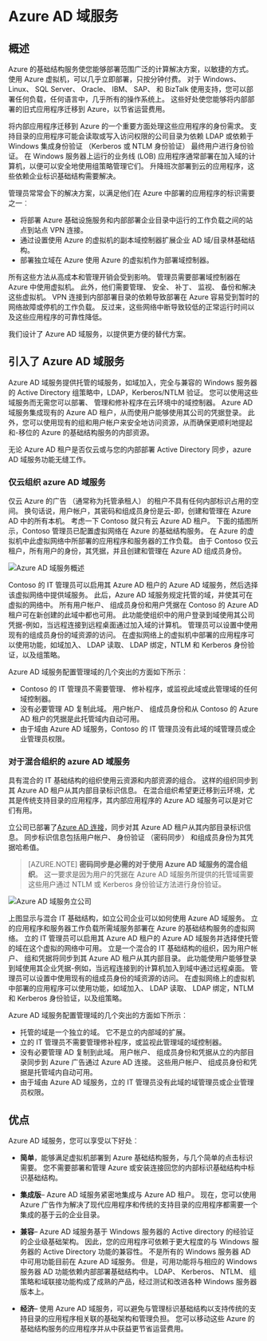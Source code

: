 <properties
    pageTitle="Azure 的 Active Directory 域服务概述 |Microsoft Azure"
    description="Azure 的 Active Directory 域服务概述"
    services="active-directory-ds"
    documentationCenter=""
    authors="mahesh-unnikrishnan"
    manager="stevenpo"
    editor="curtand"/>

<tags
    ms.service="active-directory-ds"
    ms.workload="identity"
    ms.tgt_pltfrm="na"
    ms.devlang="na"
    ms.topic="article"
    ms.date="10/07/2016"
    ms.author="maheshu"/>

# <a name="azure-ad-domain-services"></a>Azure AD 域服务

## <a name="overview"></a>概述
Azure 的基础结构服务使您能够部署范围广泛的计算解决方案，以敏捷的方式。 使用 Azure 虚拟机，可以几乎立即部署，只按分钟付费。 对于 Windows、 Linux、 SQL Server、 Oracle、 IBM、 SAP、 和 BizTalk 使用支持，您可以部署任何负载，任何语言中，几乎所有的操作系统上。 这些好处使您能够将内部部署的旧式应用程序迁移到 Azure，以节省运营费用。

将内部应用程序迁移到 Azure 的一个重要方面处理这些应用程序的身份需求。 支持目录的应用程序可能会读取或写入访问权限的公司目录为依赖 LDAP 或依赖于 Windows 集成身份验证 （Kerberos 或 NTLM 身份验证） 最终用户进行身份验证。 在 Windows 服务器上运行的业务线 (LOB) 应用程序通常部署在加入域的计算机，以便可以安全地使用组策略管理它们。 升降班次部署到云的应用程序，这些依赖企业标识基础结构需要解决。

管理员常常会下的解决方案，以满足他们在 Azure 中部署的应用程序的标识需要之一︰

- 将部署 Azure 基础设施服务和内部部署企业目录中运行的工作负载之间的站点到站点 VPN 连接。
- 通过设置使用 Azure 的虚拟机的副本域控制器扩展企业 AD 域/目录林基础结构。
- 部署独立域在 Azure 使用 Azure 的虚拟机作为部署域控制器。

所有这些方法从高成本和管理开销会受到影响。 管理员需要部署域控制器在 Azure 中使用虚拟机。 此外，他们需要管理、 安全、 补丁、 监视、 备份和解决这些虚拟机。 VPN 连接到内部部署目录的依赖导致部署在 Azure 容易受到暂时的网络故障或停机的工作负载。 反过来，这些网络中断导致较低的正常运行时间以及这些应用程序的可靠性降低。

我们设计了 Azure AD 域服务，以提供更方便的替代方案。


## <a name="introducing-azure-ad-domain-services"></a>引入了 Azure AD 域服务
Azure AD 域服务提供托管的域服务，如域加入，完全与兼容的 Windows 服务器的 Active Directory 组策略中，LDAP，Kerberos/NTLM 验证。 您可以使用这些域服务而无需您可以部署、 管理和修补程序在云环境中的域控制器。 Azure AD 域服务集成现有的 Azure AD 租户，从而使用户能够使用其公司的凭据登录。 此外，您可以使用现有的组和用户帐户来安全地访问资源，从而确保更顺利地提起和-移位的 Azure 的基础结构服务的内部资源。

无论 Azure AD 租户是否仅云或与您的内部部署 Active Directory 同步，azure AD 域服务功能无缝工作。

### <a name="azure-ad-domain-services-for-cloud-only-organizations"></a>仅云组织 azure AD 域服务
仅云 Azure 的广告 （通常称为托管承租人） 的租户不具有任何内部标识占用的空间。 换句话说，用户帐户，其密码和组成员身份是云-即，创建和管理在 Azure AD 中的所有本机。 考虑一下 Contoso 就只有云 Azure AD 租户。 下面的插图所示，Contoso 管理员已配置虚拟网络在 Azure 的基础结构服务。 在 Azure 的虚拟机中此虚拟网络中所部署的应用程序和服务器的工作负载。 由于 Contoso 仅云租户，所有用户的身份，其凭据，并且创建和管理在 Azure AD 组成员身份。

![Azure AD 域服务概述](./media/active-directory-domain-services-overview/aadds-overview.png)

Contoso 的 IT 管理员可以启用其 Azure AD 租户的 Azure AD 域服务，然后选择该虚拟网络中提供域服务。 此后，Azure AD 域服务规定托管的域，并使其可在虚拟的网络中。 所有用户帐户、 组成员身份和用户凭据在 Contoso 的 Azure AD 租户可在新创建的此域中都也可用。 此功能使组织中的用户登录到域使用其公司凭据-例如，当远程连接到远程桌面通过加入域的计算机。 管理员可以设置中使用现有的组成员身份的域资源的访问。 在虚拟网络上的虚拟机中部署的应用程序可以使用功能，如域加入、 LDAP 读取、 LDAP 绑定，NTLM 和 Kerberos 身份验证，以及组策略。

Azure AD 域服务配置管理域的几个突出的方面如下所示︰

- Contoso 的 IT 管理员不需要管理、 修补程序，或监视此域或此管理域的任何域控制器。
- 没有必要管理 AD 复制此域。 用户帐户、 组成员身份和从 Contoso 的 Azure AD 租户的凭据是此托管域内自动可用。
- 由于域由 Azure AD 域服务，Contoso 的 IT 管理员没有此域的域管理员或企业管理员权限。


### <a name="azure-ad-domain-services-for-hybrid-organizations"></a>对于混合组织的 azure AD 域服务
具有混合的 IT 基础结构的组织使用云资源和内部资源的组合。 这样的组织同步到其 Azure AD 租户从其内部目录标识信息。 在混合组织希望更迁移到云环境，尤其是传统支持目录的应用程序，其内部应用程序的 Azure AD 域服务可以是对它们有用。

立公司已部署了[Azure AD 连接](../active-directory/active-directory-aadconnect.md)，同步对其 Azure AD 租户从其内部目录标识信息。 同步标识信息包括用户帐户、 身份验证 （密码同步） 和组成员身份为其凭据哈希值。

> [AZURE.NOTE] **密码同步是必需的对于使用 Azure AD 域服务的混合组织**。 这一要求是因为用户的凭据在 Azure AD 域服务所提供的托管域需要这些用户通过 NTLM 或 Kerberos 身份验证方法进行身份验证。

![Azure AD 域服务立公司](./media/active-directory-domain-services-overview/aadds-overview-synced-tenant.png)

上图显示与混合 IT 基础结构，如立公司企业可以如何使用 Azure AD 域服务。 立的应用程序和服务器工作负载所需域服务部署在 Azure 的基础结构服务的虚拟网络。 立的 IT 管理员可以启用其 Azure AD 租户的 Azure AD 域服务并选择使托管的域在这个虚拟的网络中可用。 立是一个混合的 IT 基础结构的组织，因为用户帐户、 组和凭据将同步到其 Azure AD 租户从其内部目录。 此功能使用户能够登录到域使用其企业凭据-例如，当远程连接到的计算机加入到域中通过远程桌面。 管理员可以设置中使用现有的组成员身份的域资源的访问。 在虚拟网络上的虚拟机中部署的应用程序可以使用功能，如域加入、 LDAP 读取、 LDAP 绑定，NTLM 和 Kerberos 身份验证，以及组策略。

Azure AD 域服务配置管理域的几个突出的方面如下所示︰

- 托管的域是一个独立的域。 它不是立的内部域的扩展。
- 立的 IT 管理员不需要管理修补程序，或监视此管理域的域控制器。
- 没有必要管理 AD 复制到此域。 用户帐户、 组成员身份和凭据从立的内部目录同步到 Azure 广告通过 Azure AD 连接。 这些用户帐户、 组成员身份和凭据是托管域内自动可用。
- 由于域由 Azure AD 域服务，立的 IT 管理员没有此域的域管理员或企业管理员权限。


## <a name="benefits"></a>优点
Azure AD 域服务，您可以享受以下好处︰

-   **简单**，能够满足虚拟机部署到 Azure 基础结构服务，与几个简单的点击标识需要。 您不需要部署和管理 Azure 或安装连接回您的内部标识基础结构中标识基础结构。

-   **集成版**– Azure AD 域服务紧密地集成与 Azure AD 租户。 现在，您可以使用 Azure 广告作为解决了现代应用程序和传统的支持目录的应用程序都需要一个集成的基于云的企业目录。

-   **兼容**– Azure AD 域服务基于 Windows 服务器的 Active directory 的经验证的企业级基础架构。 因此，您的应用程序可依赖于更大程度的与 Windows 服务器的 Active Directory 功能的兼容性。 不是所有的 Windows 服务器 AD 中可用功能目前在 Azure AD 域服务。 但是，可用功能将与相应的 Windows 服务器 AD 功能依赖内部部署基础结构中。 LDAP、 Kerberos、 NTLM、 组策略和域联接功能构成了成熟的产品，经过测试和改进各种 Windows 服务器版本上。

-   **经济**– 使用 Azure AD 域服务，可以避免与管理标识基础结构以支持传统的支持目录的应用程序相关联的基础架构和管理负担。 您可以移动这些 Azure 的基础结构服务的应用程序并从中获益更节省运营费用。
